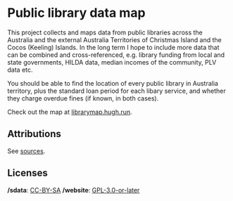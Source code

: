 # Public library data map

This project collects and maps data from public libraries across the Australia and the external Australia Territories of Christmas Island and the Cocos (Keeling) Islands. In the long term I hope to include more data that can be combined and cross-referenced, e.g. library funding from local and state governments, HILDA data, median incomes of the community, PLV data etc.

You should be able to find the location of every public library in Australia territory, plus the standard loan period for each libary service, and whether they charge overdue fines (if known, in both cases).

Check out the map at [librarymap.hugh.run](https://librarymap.hugh.run).

## Attributions

See [sources](sources.md).

## Licenses

**/sdata**: [CC-BY-SA](https://creativecommons.org/licenses/by-sa/4.0/)
**/website**: [GPL-3.0-or-later](https://www.gnu.org/licenses/gpl-3.0.txt)